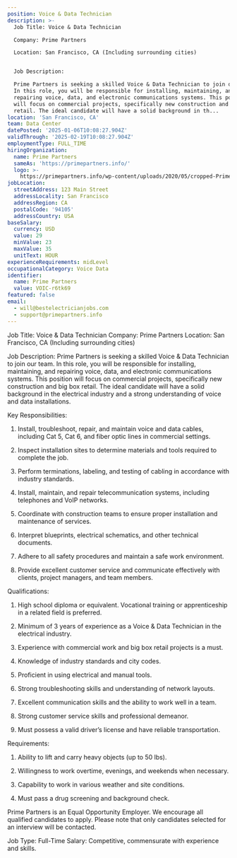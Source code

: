 ```yaml
---
position: Voice & Data Technician
description: >-
  Job Title: Voice & Data Technician

  Company: Prime Partners

  Location: San Francisco, CA (Including surrounding cities)


  Job Description:

  Prime Partners is seeking a skilled Voice & Data Technician to join our team.
  In this role, you will be responsible for installing, maintaining, and
  repairing voice, data, and electronic communications systems. This position
  will focus on commercial projects, specifically new construction and big box
  retail. The ideal candidate will have a solid background in th...
location: 'San Francisco, CA'
team: Data Center
datePosted: '2025-01-06T10:08:27.904Z'
validThrough: '2025-02-19T10:08:27.904Z'
employmentType: FULL_TIME
hiringOrganization:
  name: Prime Partners
  sameAs: 'https://primepartners.info/'
  logo: >-
    https://primepartners.info/wp-content/uploads/2020/05/cropped-Prime-Partners-Logo-NO-BG-1-1.png
jobLocation:
  streetAddress: 123 Main Street
  addressLocality: San Francisco
  addressRegion: CA
  postalCode: '94105'
  addressCountry: USA
baseSalary:
  currency: USD
  value: 29
  minValue: 23
  maxValue: 35
  unitText: HOUR
experienceRequirements: midLevel
occupationalCategory: Voice Data
identifier:
  name: Prime Partners
  value: VOIC-r6tk69
featured: false
email:
  - will@bestelectricianjobs.com
  - support@primepartners.info
---
```




Job Title: Voice & Data Technician
Company: Prime Partners
Location: San Francisco, CA (Including surrounding cities)

Job Description:
Prime Partners is seeking a skilled Voice & Data Technician to join our team. In this role, you will be responsible for installing, maintaining, and repairing voice, data, and electronic communications systems. This position will focus on commercial projects, specifically new construction and big box retail. The ideal candidate will have a solid background in the electrical industry and a strong understanding of voice and data installations.

Key Responsibilities:

1. Install, troubleshoot, repair, and maintain voice and data cables, including Cat 5, Cat 6, and fiber optic lines in commercial settings.

2. Inspect installation sites to determine materials and tools required to complete the job.

3. Perform terminations, labeling, and testing of cabling in accordance with industry standards.

4. Install, maintain, and repair telecommunication systems, including telephones and VoIP networks.

5. Coordinate with construction teams to ensure proper installation and maintenance of services.

6. Interpret blueprints, electrical schematics, and other technical documents.

7. Adhere to all safety procedures and maintain a safe work environment.

8. Provide excellent customer service and communicate effectively with clients, project managers, and team members.

Qualifications:

1. High school diploma or equivalent. Vocational training or apprenticeship in a related field is preferred.

2. Minimum of 3 years of experience as a Voice & Data Technician in the electrical industry.

3. Experience with commercial work and big box retail projects is a must.

4. Knowledge of industry standards and city codes.

5. Proficient in using electrical and manual tools.

6. Strong troubleshooting skills and understanding of network layouts.

7. Excellent communication skills and the ability to work well in a team.

8. Strong customer service skills and professional demeanor.

9. Must possess a valid driver’s license and have reliable transportation.

Requirements:

1. Ability to lift and carry heavy objects (up to 50 lbs).

2. Willingness to work overtime, evenings, and weekends when necessary.

3. Capability to work in various weather and site conditions.

4. Must pass a drug screening and background check.

Prime Partners is an Equal Opportunity Employer. We encourage all qualified candidates to apply. Please note that only candidates selected for an interview will be contacted.

Job Type: Full-Time
Salary: Competitive, commensurate with experience and skills.
